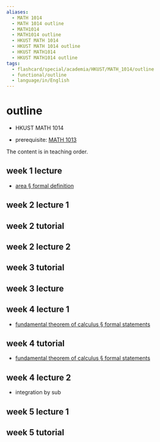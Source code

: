 ```yaml
---
aliases:
  - MATH 1014
  - MATH 1014 outline
  - MATH1014
  - MATH1014 outline
  - HKUST MATH 1014
  - HKUST MATH 1014 outline
  - HKUST MATH1014
  - HKUST MATH1014 outline
tags:
  - flashcard/special/academia/HKUST/MATH_1014/outline
  - functional/outline
  - language/in/English
---
```


# outline

- HKUST MATH 1014

- prerequisite: [MATH 1013](../MATH%201013/outline.md)

The content is in teaching order.

## week 1 lecture

- [area § formal definition](../../../../general/area.md#formal%20definition)

## week 2 lecture 1

## week 2 tutorial

## week 2 lecture 2

## week 3 tutorial

## week 3 lecture

## week 4 lecture 1

- [fundamental theorem of calculus § formal statements](../../../../general/fundamental%20theorem%20of%20calculus.md#formal%20statements)

## week 4 tutorial

- [fundamental theorem of calculus § formal statements](../../../../general/fundamental%20theorem%20of%20calculus.md#formal%20statements)

## week 4 lecture 2

- integration by sub

## week 5 lecture 1

## week 5 tutorial
